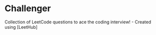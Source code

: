 # Challenger
Collection of LeetCode questions to ace the coding interview! - Created using [LeetHub]
